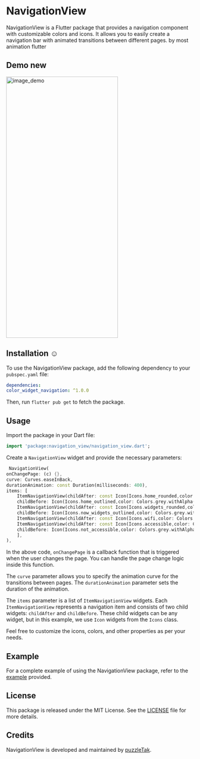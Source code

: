 # NavigationView

NavigationView is a Flutter package that provides a navigation component with customizable
colors and icons. It allows you to easily create a navigation bar with animated transitions between
different pages.
by most animation flutter

## Demo new

<img src="https://github.com/PuzzleTakX/navigation_view/blob/master/demo/3.gif?raw=true" alt="image_demo" width="300" height="700">

## Installation ☺

To use the NavigationView package, add the following dependency to your `pubspec.yaml`
file:

```yaml
dependencies:
color_widget_navigation: ^1.0.0
```
Then, run `flutter pub get` to fetch the package.

## Usage

Import the package in your Dart file:

```dart
import 'package:navigation_view/navigation_view.dart';
```

Create a `NavigationView` widget and provide the necessary parameters:

```dart
 NavigationView(
onChangePage: (c) {},
curve: Curves.easeInBack,
durationAnimation: const Duration(milliseconds: 400),
items: [
    ItemNavigationView(childAfter: const Icon(Icons.home_rounded,color: Colors.blue,size: 30,),
    childBefore: Icon(Icons.home_outlined,color: Colors.grey.withAlpha(60),size: 30,)),
    ItemNavigationView(childAfter: const Icon(Icons.widgets_rounded,color: Colors.blue,size: 30,),
    childBefore: Icon(Icons.now_widgets_outlined,color: Colors.grey.withAlpha(60),size: 30,)),
    ItemNavigationView(childAfter: const Icon(Icons.wifi,color: Colors.blue,size: 30,),childBefore: Icon(Icons.wifi_lock,color: Colors.grey.withAlpha(60),size: 30,)),
    ItemNavigationView(childAfter: const Icon(Icons.accessible,color: Colors.blue,size: 30,),
    childBefore: Icon(Icons.not_accessible,color: Colors.grey.withAlpha(60),size: 30,)),
    ],
),
```

In the above code, `onChangePage` is a callback function that is triggered when the user changes the
page. You can handle the page change logic inside this function.

The `curve` parameter allows you to specify the animation curve for the transitions between pages.
The `durationAnimation` parameter sets the duration of the animation.

The `items` parameter is a list of `ItemNavigationView` widgets. Each `ItemNavigationView`
represents a navigation item and consists of two child widgets: `childAfter` and `childBefore`.
These child widgets can be any widget, but in this example, we use `Icon` widgets from the `Icons`
class.

Feel free to customize the icons, colors, and other properties as per your needs.

## Example

For a complete example of using the NavigationView package, refer to
the [example](https://github.com/PuzzleTakX/navigation_view/tree/master/example) provided.

## License

This package is released under the MIT License. See the [LICENSE](https://github.com/PuzzleTakX/navigation_view/blob/master/LICENSE)
file for more details.

## Credits

NavigationView is developed and maintained by [puzzleTak](https://github.com/PuzzleTakX).